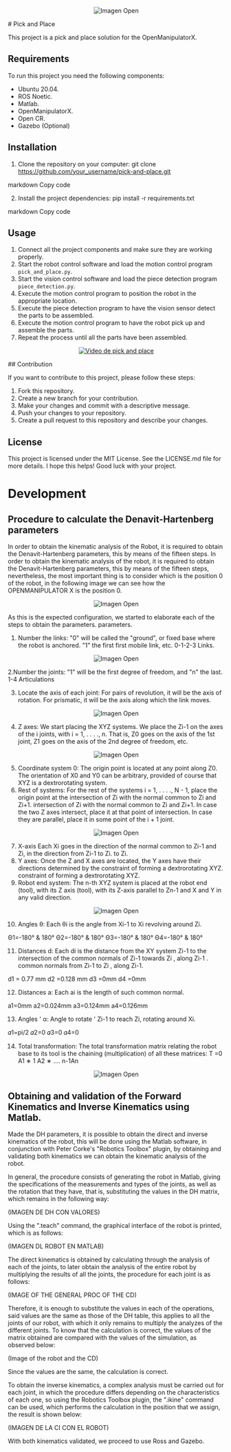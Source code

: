 
<p align="center">
  <img src="Images/Open.jpg" alt="Imagen Open"> 
</p>
# Pick and Place

This project is a pick and place solution for the OpenManipulatorX.

## Requirements

To run this project you need the following components:

- Ubuntu 20.04.
- ROS Noetic.
- Matlab.
- OpenManipulatorX.
- Open CR.
- Gazebo (Optional)

## Installation

1. Clone the repository on your computer:
git clone https://github.com/your_username/pick-and-place.git

markdown
Copy code

2. Install the project dependencies:
pip install -r requirements.txt

markdown
Copy code

## Usage

1. Connect all the project components and make sure they are working properly.
2. Start the robot control software and load the motion control program `pick_and_place.py`.
3. Start the vision control software and load the piece detection program `piece_detection.py`.
4. Execute the motion control program to position the robot in the appropriate location.
5. Execute the piece detection program to have the vision sensor detect the parts to be assembled.
6. Execute the motion control program to have the robot pick up and assemble the parts.
7. Repeat the process until all the parts have been assembled.
<p align="center">
  <a href="https://www.youtube.com/watch?v=AY5m8ooS1Zg"><img src="https://img.youtube.com/vi/AY5m8ooS1Zg/0.jpg" alt="Video de pick and place"></a>
</p>
## Contribution

If you want to contribute to this project, please follow these steps:

1. Fork this repository.
2. Create a new branch for your contribution.
3. Make your changes and commit with a descriptive message.
4. Push your changes to your repository.
5. Create a pull request to this repository and describe your changes.

## License

This project is licensed under the MIT License. See the LICENSE.md file for more details.
I hope this helps! Good luck with your project.

# Development

## Procedure to calculate the Denavit-Hartenberg parameters

In order to obtain the kinematic analysis of the Robot, it is required to obtain the Denavit-Hartenberg parameters, this by means of the fifteen steps.
In order to obtain the kinematic analysis of the robot, it is required to obtain the Denavit-Hartenberg parameters, this by means of the fifteen steps, nevertheless, the most important thing is to consider which is the position 0 of the robot, in the following image we can see how the OPENMANIPULATOR X is the position 0.

<p align="center">
  <img src="Images/Open.png" alt="Imagen Open">
</p>

As this is the expected configuration, we started to elaborate each of the steps to obtain the parameters.
parameters.

1. Number the links: "0" will be called the "ground", or fixed base where the robot is anchored. "1" the first
first mobile link, etc. 0-1-2-3 Links.

<p align="center">
  <img src="Images/Paso1.png" alt="Imagen Open">
</p>

2.Number the joints: "1" will be the first degree of freedom, and "n" the last. 1-4 Articulations

3. Locate the axis of each joint: For pairs of revolution, it will be the axis of rotation. For prismatic, it will be the axis along which the link moves.

<p align="center">
  <img src="Images/EjeDeCadaArticulacion.png" alt="Imagen Open">
</p>

4. Z axes: We start placing the XYZ systems. We place the Zi-1 on the axes of the i joints, with i = 1, . . . ., n. That is, Z0 goes on the axis of the 1st joint, Z1 goes on the axis of the 2nd degree of freedom, etc.

<p align="center">
  <img src="Images/EjesZ.png" alt="Imagen Open">
</p>

5. Coordinate system 0: The origin point is located at any point along Z0. The orientation of X0 and Y0 can be arbitrary, provided of course that XYZ is a dextrorotating system.
6. Rest of systems: For the rest of the systems i = 1, . . . ., N - 1, place the origin point at the intersection of Zi with the normal common to Zi and Zi+1. intersection of Zi with the normal common to Zi and Zi+1. In case the two Z axes intersect, place it at that point of intersection. In case they are parallel, place it in some point of the i + 1 joint.

<p align="center">
  <img src="Images/RestoDelSistema.png" alt="Imagen Open">
</p>

7. X-axis Each Xi goes in the direction of the normal common to Zi-1 and Zi, in the direction from Zi-1 to Zi. to Zi.
8. Y axes: Once the Z and X axes are located, the Y axes have their directions determined by the constraint of forming a dextrorotating XYZ. constraint of forming a dextrorotating XYZ.
9. Robot end system: The n-th XYZ system is placed at the robot end (tool), with its Z axis (tool), with its Z-axis parallel to Zn-1 and X and Y in any valid direction.

<p align="center">
  <img src="Images/Ejes_y_SistemaExterno.png" alt="Imagen Open">
</p>

10. Angles θ: Each θi is the angle from Xi-1 to Xi revolving around Zi.

Θ1=-180° & 180°
Θ2=-180° & 180°
Θ3=-180° & 180°
Θ4=-180° & 180°

11. Distances d: Each di is the distance from the XY system Zi-1 to the intersection of the common normals of Zi-1 towards Zi , along Zi-1 . common normals from Zi-1 to Zi , along Zi-1.

d1 = 0.77 mm
d2 =0.128 mm
d3 =0mm
d4 =0mm

12. Distances a: Each ai is the length of such common normal.

a1=0mm
a2=0.024mm
a3=0.124mm
a4=0.126mm

13. Angles ' α: Angle to rotate ' Zi-1 to reach Zi, rotating around Xi.

𝛼1=pi/2
𝛼2=0
𝛼3=0
𝛼4=0

14. Total transformation: The total transformation matrix relating the robot base to its tool is the chaining (multiplication) of all these matrices: T =0 A1 ∗ 1 A2 ∗ .... n-1An

<p align="center">
  <img src="Images/DH.png" alt="Imagen Open">
</p>


## Obtaining and validation of the Forward Kinematics and Inverse Kinematics using Matlab.

Made the DH parameters, it is possible to obtain the direct and inverse kinematics of the robot, this will be done using the Matlab software, in conjunction with Peter Corke's "Robotics Toolbox" plugin, by obtaining and validating both kinematics we can obtain the kinematic analysis of the robot.

In general, the procedure consists of generating the robot in Matlab, giving the specifications of the measurements and types of the joints, as well as the rotation that they have, that is, substituting the values in the DH matrix, which remains in the following way:

(IMAGEN DE DH CON VALORES)

Using the ".teach" command, the graphical interface of the robot is printed, which is as follows:

(IMAGEN DL ROBOT EN MATLAB)

The direct kinematics is obtained by calculating through the analysis of each of the joints, to later obtain the analysis of the entire robot by multiplying the results of all the joints, the procedure for each joint is as follows:

(IMAGE OF THE GENERAL PROC OF THE CD)

Therefore, it is enough to substitute the values ​​in each of the operations, said values ​​are the same as those of the DH table, this applies to all the joints of our robot, with which it only remains to multiply the analyzes of the different joints. To know that the calculation is correct, the values of the matrix obtained are compared with the values ​​of the simulation, as observed below:

(Image of the robot and the CD)

Since the values are the same, the calculation is correct.

To obtain the inverse kinematics, a complex analysis must be carried out for each joint, in which the procedure differs depending on the characteristics of each one, so using the Robotics Toolbox plugin, the ".ikine" command can be used, which performs the calculation in the position that we assign, the result is shown below:

(IMAGEN DE LA CI CON EL ROBOT)

With both kinematics validated, we proceed to use Ross and Gazebo.

